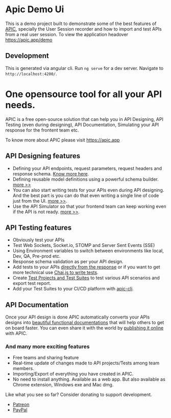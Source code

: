 # Apic Demo Ui

This is a demo project built to demonstrate some of the best features of [APIC](https://apic.app), specially the User Session recorder and how to import and test APIs from a real user session. To view the application headover https://apic.app/demo

## Development

This is generated via angular cli. Run `ng serve` for a dev server. Navigate to `http://localhost:4200/`. 

# One opensource tool for all your API needs.

APIC is a free open-source solution that can help you in API Designing, API Testing (even during designing), API Documentation, Simulating your API response for the frontent team etc.

To know more about APIC please visit https://apic.app

## API Designing features
- Defining your API endpoints, request parameters, request headers and response schema. [Know more here](https://docs.apic.app/designer/create-endpoint "Know more here").
- Defining reusable model definitions using a powerful schema builder. [more >>](https://docs.apic.app/designer/create-model "Know more here")
- You can also start writing tests for your APIs even during API designing. And the best part is you can do that even writing a single line of code just from the UI. [more >>](https://docs.apic.app/designer/write-api-tests-starting-from-design-phase "Know more here").
- Use the API Simulator so that your frontend team can keep working even if the API is not ready. [more >>](https://docs.apic.app/simulator "Know more here").

## API Testing features
- Obviously test your APIs
- Test Web Sockets, Socket.io, STOMP and Server Sent Events (SSE)
- Using Environment variables to switch between environments like local, Dev, QA, Pre-prod etc.
- Response schema validation as per your API design.
- Add tests to your APIs [directly from the response](https://docs.apic.app/tester/using-test-builder "directly from the response") or if you want to get more technical use [Chai.js to write tests](https://docs.apic.app/tester/writing-test-cases "Chai.js to write tests").
- Create [Test Projects and Test Suites](https://docs.apic.app/tester/creating-test-suits "Test Projects and Test Suites") to test various API scenarios and export test report.
- Add your Test Suites to your CI/CD platform with [apic-cli](https://docs.apic.app/cicd-integration "apic-cli").

## API Documentation
Once your API design is done APIC automatically converts your APIs designs into [beautiful functional documentations](https://docs.apic.app/docs "beautiful functional documentations") that will help others to get on board faster. You can even share it with the world by [publishing it online](https://docs.apic.app/dashboard/published-docs "publishing it online") with APIC.

### And many more exciting features
- Free teams and sharing feature
- Real-time update of changes made to API projects/Tests among team members.
- Importing/Export of everything you have created in APIC.
- No need to install anything. Available as a web app. But also available as Chrome extension, Windows exe and Mac dmg.

Like what you see so far? Consider donating to support development.
- [Patreon](https://www.patreon.com/apic_app "Patreon (Bijaya Dash)")
- [PayPal](https://www.paypal.me/bdash4)

